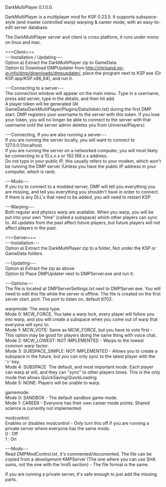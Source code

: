 DarkMultiPlayer 0.1.0.0.  
  
DarkMultiPlayer is a multiplayer mod for KSP 0.23.5. It supports subspace-style (and master controlled warp) warping & career mode, with an easy-to-edit server database.  
  
The DarkMultiPlayer server and client is cross platform, it runs under mono on linux and mac.
  
  
===Client===  
---Installation / Updating---  
Option a) Extract the DarkMultiPlayer zip to GameData.  
Option b) Download DMPUpdater from http://chrisand.no-ip.info/dmp/downloads/dmpupdater/, place the program next to KSP.exe (Or KSP.app/KSP.x86_64), and run it.  
  
---Connecting to a server---  
The connection window will appear on the main menu. Type in a username, press add server, type in the details, and then hit add.  
A player token will be generated (At GameData/DarkMultiPlayer/Plugins/Data/token.txt) during the first DMP start. DMP registers your username to the server with this token. If you lose your token, you will no longer be able to connect to the server with that username until the server admin deletes you from Universe/Players/.  
  
---Connecting, If you are also running a server---  
If you are running the server locally, you will want to connect to 127.0.0.1/localhost.  
If you are running the server on a networked computer, you will most likely be connecting to a 10.x.x.x or 192.168.x.x address.  
Do not type in your public IP, this usually refers to your modem, which won't be running the DMP server (Unless you have the public IP address in your computer, which is rare).  
  
---Mods---  
If you try to connect to a modded server, DMP will tell you everything you are missing, and tell you everything you shouldn't have in order to connect. If there is any DLL's that need to be added, you will need to restart KSP.  
  
---Warping---  
Both regular and phyiscs warp are available. When you warp, you will be put into your own "time" (called a subspace) which other players can sync to. All updates from the past affect future players, but future players will not affect players in the past.  
  
  
  
===Server===  
---Installation---  
Option a) Extract the DarkMultiPlayer zip to a folder, Not under the KSP or GameData folders.  
  
---Updating---  
Option a) Extract the zip as above  
Option b) Place DMPUpdater next to DMPServer.exe and run it.  
  
---Options---  
The file is located at DMPServerSettings.txt next to DMPServer.exe. You will need to edit this file while the server is offline. The file is created on the first server start.
port: The port to listen on, default 6702.  
  
warpmode: The warp type.  
Mode 0: MCW_FORCE, You take a warp lock, every player will follow you into warp, and you will create a subspace when you come out of warp that everyone will sync to.  
Mode 1: MCW_VOTE: Same as MCW_FORCE, but you have to vote first - This option may be good for players doing the same thing with voice chat.  
Mode 2: MCW_LOWEST: NOT IMPLEMENTED - Warps to the lowest common warp factor.  
Mode 3: SUBSPACE_SIMPLE: NOT IMPLEMENTED - Allows you to create a subspace in the future, but you can only sync to the latest player with the '>' key.  
Mode 4: SUBSPACE: The default, and most important mode. Each player can warp at will, and they can "sync" to other players times. This is the only mode that allows QuickSaving/QuickLoading  
Mode 5: NONE: Players will be unable to warp.  
  
gamemode:  
Mode 0: SANDBOX - The default sandbox game mode.  
Mode 1: CAREER - Everyone has their own career mode points. Shared science is currently not implemented.  
  
modcontrol:  
Enables or disables modcontrol - Only turn this off if you are running a private server where everyone has the same mods.  
0 : Off  
1 : On  
  
  
---Mods---  
Read DMPModControl.txt, it's commented/documented. The file can be copied from a *development* KMPServer (The one where you can use SHA sums, not the one with the !md5 section) - The file format is the same.  
  
If you are running a private server, it's safe enough to just add the missing parts.  
